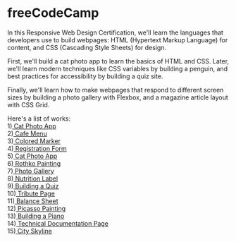 # freeCodeCamp
In this Responsive Web Design Certification, we'll learn the languages that developers use to build webpages: HTML (Hypertext Markup Language) for content, and CSS (Cascading Style Sheets) for design.

First, we'll build a cat photo app to learn the basics of HTML and CSS. Later, we'll learn modern techniques like CSS variables by building a penguin, and best practices for accessibility by building a quiz site.

Finally, we'll learn how to make webpages that respond to different screen sizes by building a photo gallery with Flexbox, and a magazine article layout with CSS Grid.

Here's a list of works:  
 1)[ Cat Photo App](https://buraxta.github.io/freeCodeCamp/1_CatPhotoApp/CatPhotoApp.html)  
 2)[ Cafe Menu](https://buraxta.github.io/freeCodeCamp/2_CafeMenu/index.html)  
 3)[ Colored Marker](https://buraxta.github.io/freeCodeCamp/3_ColoredMarker/index.html)  
 4)[ Registration Form](https://buraxta.github.io/freeCodeCamp/4_RegistrationForm/index.html)  
 5)[ Cat Photo App](https://buraxta.github.io/freeCodeCamp/5_SurveyForm/index.html)  
 6)[ Rothko Painting](https://buraxta.github.io/freeCodeCamp/6_RothkoPainting/index.html)  
 7)[ Photo Gallery](https://buraxta.github.io/freeCodeCamp/7_PhotoGallery/index.html)  
 8)[ Nutrition Label](https://buraxta.github.io/freeCodeCamp/8_NutritionLabel/index.html)  
 9)[ Building a Quiz](https://buraxta.github.io/freeCodeCamp/9_BuildingAQuiz/index.html)  
 10)[ Tribute Page](https://buraxta.github.io/freeCodeCamp/10_TributePage/index.html)  
 11)[ Balance Sheet](https://buraxta.github.io/freeCodeCamp/11_BalanceSheet/index.html)  
 12)[ Picasso Painting](https://buraxta.github.io/freeCodeCamp/12_PicassoPainting/index.html)  
 13)[ Building a Piano](https://buraxta.github.io/freeCodeCamp/13_BuildingAPiano/index.html)  
 14)[ Technical Documentation Page](https://buraxta.github.io/freeCodeCamp/14_TechnicalDocumentationPage/index.html)  
 15)[ City Skyline](https://buraxta.github.io/freeCodeCamp/15_CitySkyline/index.html)
 
